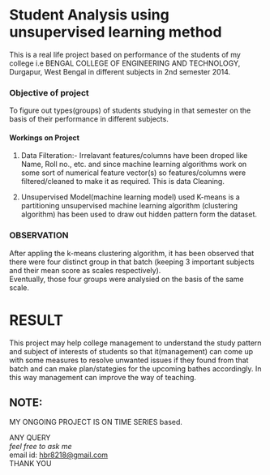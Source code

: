 # Student Analysis using unsupervised learning method
This is a real life project based on performance of the students of my college i.e BENGAL COLLEGE OF ENGINEERING AND TECHNOLOGY, Durgapur,
West Bengal in different subjects in 2nd semester 2014.
### Objective of project 
To figure out types(groups) of students studying in that semester on the basis of their performance in different subjects.<br />
#### Workings on Project
1. Data Filteration:-
 Irrelavant features/columns have been droped like Name, Roll no., etc. and since machine learning algorithms work on some sort of
 numerical feature vector(s) so features/columns were filtered/cleaned to make it as required. This is data Cleaning.
 
2. Unsupervised Model(machine learning model) used
  K-means is a partitioning unsupervised machine learning algorithm (clustering algorithm) has been used to draw out hidden pattern form
  the dataset.
 ### OBSERVATION
  After appling the k-means clustering algorithm, it has been observed that there were four distinct group in that batch (keeping
  3 important subjects and their mean score as scales respectively).<br />
  Eventually, those four groups were analysied on the basis of the same scale.
  
  # RESULT <br />
   This project may help college management to understand the study pattern and subject of interests of students so that it(management) can
   come up with some measures to resolve unwanted issues if they found from that batch and can make plan/stategies for
   the upcoming bathes accordingly. In this way management can improve the way of teaching.
   
   ## NOTE:
   MY ONGOING PROJECT IS ON TIME SERIES based.
   
  
 ANY QUERY<br />
 <i>feel free to ask me</i><br />
email id: hbr8218@gmail.com <br />
THANK YOU
